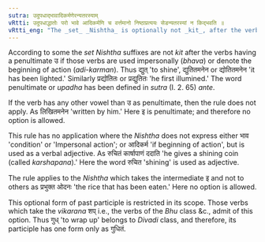```yaml
---
sutra: उदुपधाद्भावादिकर्मणेरन्यतरस्याम्
vRtti: उदुपधाद्धातोः परो भावे आदिकर्मणि च वर्त्तमानो निष्ठाप्रत्ययः सेडन्यतरस्यां न किद्भवति ॥
vRtti_eng: "The _set_ _Nishtha_ is optionally not _kit_, after the verbs with a penultimate उ if used impersonally or denoting the beginning of action."
---
```

According to some the _set_ _Nishtha_ suffixes are not _kit_ after the verbs having a penultimate उ if those verbs are used impersonally (_bhava_) or denote the beginning of action (_adi_-_karman_). Thus द्युत् 'to shine', द्युतितमनेन or द्योतितमनेन 'it has been lighted.' Similarly प्रद्योतितः or प्रद्युतितः 'he first illumined.' The word penultimate or _upadha_ has been defined in _sutra_ (I. 2. 65) _ante_.

If the verb has any other vowel than उ as penultimate, then the rule does not apply. As लिखितमनेन 'written by him.' Here इ is penultimate; and therefore no option is allowed.

This rule has no application where the _Nishtha_ does not express either भाव 'condition' or 'Impersonal action'; or आदिकर्म 'if beginning of action', but is used as a verbal adjective. As रुचितं कार्षापाणं ददाति 'he gives a shining coin (called _karshapana_).' Here the word रुचित 'shining' is used as adjective.

The rule applies to the _Nishtha_ which takes the intermediate इ and not to others as प्रभुक्त ओदनः 'the rice that has been eaten.' Here no option is allowed.

This optional form of past participle is restricted in its scope. Those verbs which take the _vikarana_ शप् i.e., the verbs of the _Bhu_ class &c., admit of this option. Thus गुध् 'to wrap up' belongs to _Divadi_ class, and therefore, its participle has one form only as गुधितं.
